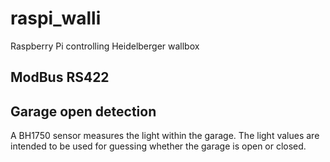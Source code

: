 # raspi_walli
Raspberry Pi controlling Heidelberger wallbox

## ModBus RS422

## Garage open detection
A BH1750 sensor measures the light within the garage. The light values are intended to be used for guessing whether the garage is open or closed.  

